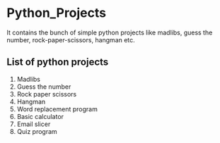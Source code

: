 # Python_Projects
It contains the bunch of simple python projects like madlibs, guess the number, rock-paper-scissors, hangman etc.

## List of python projects
 1) Madlibs
 2) Guess the number
 3) Rock paper scissors
 4) Hangman
 5) Word replacement program
 6) Basic calculator
 7) Email slicer
 8) Quiz program

